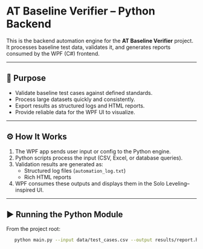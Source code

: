 # AT Baseline Verifier – Python Backend

This is the backend automation engine for the **AT Baseline Verifier** project.  
It processes baseline test data, validates it, and generates reports consumed by the WPF (C#) frontend.

---

## 🎯 Purpose
- Validate baseline test cases against defined standards.  
- Process large datasets quickly and consistently.  
- Export results as structured logs and HTML reports.  
- Provide reliable data for the WPF UI to visualize.  

---

## ⚙️ How It Works
1. The WPF app sends user input or config to the Python engine.  
2. Python scripts process the input (CSV, Excel, or database queries).  
3. Validation results are generated as:  
   - Structured log files (`automation_log.txt`)  
   - Rich HTML reports  
4. WPF consumes these outputs and displays them in the Solo Leveling–inspired UI.  

---

## ▶️ Running the Python Module
From the project root:

```bash
   python main.py --input data/test_cases.csv --output results/report.html
